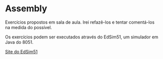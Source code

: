 # Assembly

Exercícios propostos em sala de aula. Irei refazê-los e tentar comentá-los na medida do possível.

Os exercícios podem ser executados através do EdSim51, um simulador em Java do 8051.

[Site do EdSim51](http://www.edsim51.com)

